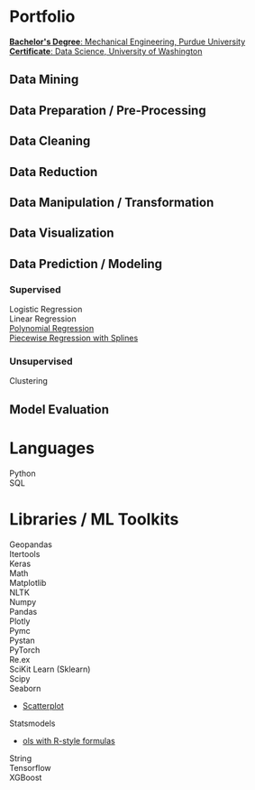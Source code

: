 # Portfolio
[**Bachelor's Degree**: Mechanical Engineering, Purdue University](https://engineering.purdue.edu/ME/Undergraduate/ProgramMap) <br/>
[**Certificate**: Data Science, University of Washington](https://www.pce.uw.edu/certificates/data-science) <br/>

## Data Mining

## Data Preparation / Pre-Processing

## Data Cleaning

## Data Reduction

## Data Manipulation / Transformation

## Data Visualization

## Data Prediction / Modeling

### Supervised
Logistic Regression<br/>
Linear Regression<br/>
[Polynomial Regression](https://github.com/bergerwithfries/UW-Classwork/blob/main/DS520-Alissa-L10-submitted.ipynb) <br/>
[Piecewise Regression with Splines](https://github.com/bergerwithfries/UW-Classwork/blob/main/DS520-Alissa-L10-submitted.ipynb) <br/>
### Unsupervised
Clustering

## Model Evaluation

# Languages 
Python <br/>
SQL<br/>

# Libraries / ML Toolkits
Geopandas <br/>
Itertools <br/>
Keras <br/>
Math <br/>
Matplotlib <br/>
NLTK <br/>
Numpy <br/>
Pandas <br/>
Plotly <br/>
Pymc <br/>
Pystan <br/>
PyTorch <br/>
Re.ex <br/>
SciKit Learn (Sklearn) <br/>
Scipy <br/>
Seaborn <br/>
* [Scatterplot](https://github.com/bergerwithfries/UW-Classwork/blob/main/DS520-Alissa-L10-submitted.ipynb) <br/>

Statsmodels <br/>
* [ols with R-style formulas](https://github.com/bergerwithfries/UW-Classwork/blob/main/DS520-Alissa-L10-submitted.ipynb) <br/>

String <br/>
Tensorflow <br/>
XGBoost <br/>

